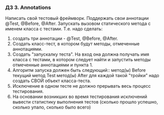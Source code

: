 ### ДЗ 3. Annotations
Написать свой тестовый фреймворк.
Поддержать свои аннотации @Test, @Before, @After.
Запускать вызовом статического метода с именем класса с тестами.
Т.е. надо сделать:
1) создать три аннотации - @Test, @Before, @After.
2) Создать класс-тест, в котором будут методы, отмеченные аннотациями.
3) Создать "запускалку теста". На вход она должна получать имя класса с тестами, в
   котором следует найти и запустить методы отмеченные аннотациями и пункта 1.
4) Алгоритм запуска должен быть следующий::
   метод(ы) Before
   текущий метод Test
   метод(ы) After
   для каждой такой "тройки" надо создать СВОЙ объект класса-теста.
5) Исключение в одном тесте не должно прерывать весь процесс тестирования.
6) На основании возникших во время тестирования исключений вывести статистику
   выполнения тестов (сколько прошло успешно, сколько упало, сколько было всего)